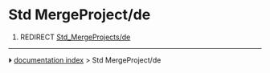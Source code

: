 # Std MergeProject/de
1.  REDIRECT [Std_MergeProjects/de](Std_MergeProjects/de.md)



---
⏵ [documentation index](../README.md) > Std MergeProject/de
